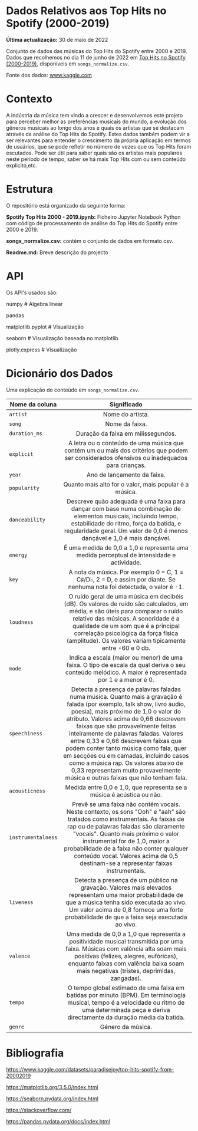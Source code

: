 # Dados Relativos aos Top Hits no Spotify (2000-2019)



**Última actualização:** 30 de maio de 2022

Conjunto de dados das músicas do Top Hits do Spotify entre 2000 e 2019. Dados que recolhemos no dia 11 de junho de 2022 em [Top Hits no Spotify (2000-2019)](https://www.kaggle.com/datasets/paradisejoy/top-hits-spotify-from-20002019), disponíveis em `songs_normalize.csv`.

Fonte dos dados: www.kaggle.com




# Contexto

A indústria da música tem vindo a crescer e desenvolvemos este projeto para perceber melhor as preferências musicais do mundo, a evolução dos gêneros musicais ao longo dos anos e quais os artistas que se destacam através da análise do Top Hits do Spotify. 
Estes dados também podem vir a ser relevantes para entender o crescimento da própria aplicação em termos de usuários, que se pode refletir no número de vezes que os Top Hits foram escutados. Pode ser útil para saber quais são os artistas mais populares neste período de tempo, saber se há mais Top Hits com ou sem conteúdo explicito,etc.





# Estrutura

O repositório está organizado da seguinte forma:

**Spotify Top Hits 2000 - 2019.ipynb:** Ficheiro Jupyter Notebook Python com código de processamento de análise do Top Hits do Spotify entre 2000 e 2019. 

**songs_normalize.csv:** contém o conjunto de dados em formato csv.

**Readme.md:** Breve descrição do projecto




# API

Os API's usados são:

numpy  # Álgebra linear

pandas

matplotlib.pyplot  # Visualização

seaborn  # Visualização baseada no matplotlib

plotly.express  # Visualização




# Dicionário dos Dados

Uma explicação do conteúdo em `songs_normalize.csv`.

| Nome da coluna        | Significado           |
| ------------- |:-------------:|
| `artist` |  Nome do artista. | 
| `song` |  Nome da faixa. | 
| `duration_ms` | Duração da faixa em milissegundos. |
| `explicit` | A letra ou o conteúdo de uma música que contém um ou mais dos critérios que podem ser considerados ofensivos ou inadequados para crianças. |
| `year` | Ano de lançamento da faixa. |
| `popularity` | Quanto mais alto for o valor, mais popular é a música. |
| `danceability` | Descreve quão adequada é uma faixa para dançar com base numa combinação de elementos musicais, incluindo tempo, estabilidade do ritmo, força da batida, e regularidade geral. Um valor de 0,0 é menos dançável e 1,0 é mais dançável. |
| `energy` | É uma medida de 0,0 a 1,0 e representa uma medida perceptual de intensidade e actividade. |
| `key` | A nota da música. Por exemplo 0 = C, 1 = C♯/D♭, 2 = D, e assim por diante. Se nenhuma nota foi detectada, o valor é -1. |
| `loudness` | O ruído geral de uma música em decibéis (dB). Os valores de ruído são calculados, em média, e são úteis para comparar o ruído relativo das músicas. A sonoridade é a qualidade de um som que é a principal correlação psicológica da força física (amplitude). Os valores variam tipicamente entre -60 e 0 db. |
| `mode` | Indica a escala (maior ou menor) de uma faixa. O tipo de escala da qual deriva o seu conteúdo melódico. A maior é representada por 1 e a menor é 0. |
| `speechiness` | Detecta a presença de palavras faladas numa música. Quanto mais a gravação é falada (por exemplo, talk show, livro áudio, poesia), mais próximo de 1,0 o valor do atributo. Valores acima de 0,66 descrevem faixas que são provavelmente feitas inteiramente de palavras faladas. Valores entre 0,33 e 0,66 descrevem faixas que podem conter tanto música como fala, quer em secções ou em camadas, incluindo casos como a música rap. Os valores abaixo de 0,33 representam muito provavelmente música e outras faixas que não tenham fala. |
| `acousticness` | Medida entre 0,0 e 1,0, que representa se a música é acústica ou não. |
| `instrumentalness` | Prevê se uma faixa não contém vocais. Neste contexto, os sons "Ooh" e "aah" são tratados como instrumentais. As faixas de rap ou de palavras faladas são claramente "vocais". Quanto mais próximo o valor instrumental for de 1,0, maior a probabilidade de a faixa não conter qualquer conteúdo vocal. Valores acima de 0,5 destinam-se a representar faixas instrumentais. |
| `liveness` | Detecta a presença de um público na gravação. Valores mais elevados representam uma maior probabilidade de que a música tenha sido executada ao vivo. Um valor acima de 0,8 fornece uma forte probabilidade de que a faixa seja executada ao vivo. |
| `valence` | Uma medida de 0,0 a 1,0 que representa a positividade musical transmitida por uma faixa. Músicas com valência alta soam mais positivas (felizes, alegres, eufóricas), enquanto faixas com valência baixa soam mais negativas (tristes, deprimidas, zangadas). |
| `tempo` | O tempo global estimado de uma faixa em batidas por minuto (BPM). Em terminologia musical, tempo é a velocidade ou ritmo de uma determinada peça e deriva directamente da duração média da batida. |
| `genre` | Género da música. |





# Bibliografia




https://www.kaggle.com/datasets/paradisejoy/top-hits-spotify-from-20002019

https://matplotlib.org/3.5.0/index.html

https://seaborn.pydata.org/index.html

https://stackoverflow.com/

https://pandas.pydata.org/docs/index.html
